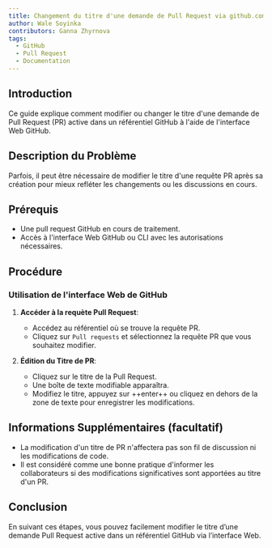 ```yaml
---
title: Changement du titre d'une demande de Pull Request via github.com
author: Wale Soyinka
contributors: Ganna Zhyrnova
tags:
  - GitHub
  - Pull Request
  - Documentation
---
```


## Introduction

Ce guide explique comment modifier ou changer le titre d'une demande de Pull Request (PR) active dans un référentiel GitHub à l'aide de l'interface Web GitHub.

## Description du Problème

Parfois, il peut être nécessaire de modifier le titre d'une requête PR après sa création pour mieux refléter les changements ou les discussions en cours.

## Prérequis

- Une pull request GitHub en cours de traitement.
- Accès à l'interface Web GitHub ou CLI avec les autorisations nécessaires.

## Procédure

### Utilisation de l'interface Web de GitHub

1. **Accéder à la requète Pull Request**:
   - Accédez au référentiel où se trouve la requête PR.
   - Cliquez sur `Pull requests` et sélectionnez la requête PR que vous souhaitez modifier.

2. **Édition du Titre de PR**:
   - Cliquez sur le titre de la Pull Request.
   - Une boîte de texte modifiable apparaîtra.
   - Modifiez le titre, appuyez sur ++enter++ ou cliquez en dehors de la zone de texte pour enregistrer les modifications.

## Informations Supplémentaires (facultatif)

- La modification d'un titre de PR n'affectera pas son fil de discussion ni les modifications de code.
- Il est considéré comme une bonne pratique d'informer les collaborateurs si des modifications significatives sont apportées au titre d'un PR.

## Conclusion

En suivant ces étapes, vous pouvez facilement modifier le titre d’une demande Pull Request active dans un référentiel GitHub via l’interface Web.
